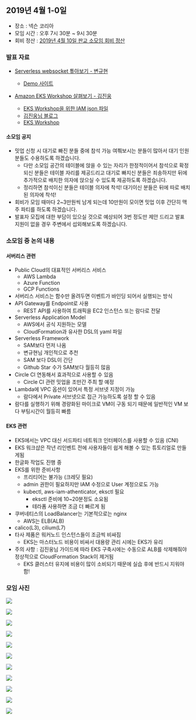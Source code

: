 ## 2019년 4월 1-0일
- 장소 : 넥슨 코리아
- 모임 시간 : 오후 7시 30분 ~ 9시 30분
- 회비 정산 : [2019년 4월 10일 판교 소모임 회비 정산](https://drive.google.com/file/d/1z_Blw_gv7s3GkFGjSeQqs7frXqsbrLmM/view?usp=sharing)

### 발표 자료
- [Serverless websocket 톺아보기 - 변규현](https://docs.google.com/presentation/d/1esn-lj-zBA1QO7F9kX_o9CSMusjIXKwl7XW1xQWe1y4/edit?usp=sharing)
    - [Demo 사이트](http://bit.ly/ws-sls-demo)

- [Amazon EKS Workshop 살펴보기 - 김진웅](../attachments/eksworkshop_190410.pdf)
    - [EKS Workshop을 위한 IAM json 파일](../attachments/iam_for_eksworkshop.json)
    - [김진웅님 블로그](https://ddii.dev/kubernetes/eksworkshop/)
    - [EKS Workshop](https://eksworkshop.com/?fbclid=IwAR1vSmDfzYqUzFrVV3LGiEtwBETgV-G9vxOYqu0fKnZwmVLNFACEiSLkdEw)

#### 소모임 공지
- 밋업 신청 시 대기로 빠진 분들 중에 참석 가능 여쭤보시는 분들이 많아서 대기 인원분들도 수용하도록 하겠습니다.
    - 다만 소모임 공간의 테이블에 앉을 수 있는 자리가 한정적이어서 참석으로 확정 되신 분들은 테이블 자리를 제공드리고 대기로 빠지신 분들은 죄송하지만 뒤에 추가적으로 배치한 의자에 앉으실 수 있도록 제공하도록 하겠습니다.
    - 정리하면 참석이신 분들은 테이블 의자에 착석! 대기이신 분들은 뒤에 따로 배치된 의자에 착석! 
- 회비가 모임 때마다 2~3만원씩 남게 되는데 10만원이 모이면 밋업 이후 간단히 맥주 파티를 하도록 하겠습니다.
- 발표자 모집에 대한 부담이 있으실 것으로 예상되어 3번 정도만 제안 드리고 발표 지원이 없을 경우 주변에서 섭외해보도록 하겠습니다.

### 소모임 중 논의 내용
#### 서버리스 관련
- Public Cloud의 대표적인 서버리스 서비스
    - AWS Lambda
    - Azure Function
    - GCP Functions
- 서버리스 서비스는 함수만 올려두면 이벤트가 바인딩 되어서 실행되는 방식
- API Gateway를 Endpoint로 사용
    - REST API를 사용하여 트래픽을 EC2 인스턴스 또는 람다로 전달
- Serverless Application Model
    - AWS에서 공식 지원하는 모델
    - CloudFormation과 유사한 DSL의 yaml 파일
- Serverless Framework
    - SAM보다 먼저 나옴
    - 변규현님 개인적으로 추천
    - SAM 보다 DSL이 간단
    - Github Star 수가 SAM보다 월등히 많음
- Circle CI 연동해서 효과적으로 사용할 수 있음
    - Circle CI 관련 밋업을 조만간 주최 할 예정
- Lambda에 VPC 옵션이 있어서 특정 서브넷 지정이 가능
    - 람다에서 Private 서브넷으로 접근 가능하도록 설정 할 수 있음
- 람다를 실행하기 위해 경량화된 마이크로 VM이 구동 되기 때문에 일반적인 VM 보다 부팅시간이 월등히 빠름

#### EKS 관련
- EKS에서는 VPC 대신 서드파티 네트워크 인터페이스를 사용할 수 있음 (CNI)
- EKS 워크샵은 작년 리인벤트 전에 사용자들이 쉽게 해볼 수 있는 튜토리얼로 만들게됨
- 한글화 작업도 진행 중
- EKS를 위한 준비사항
    - 프리티어는 불가능 (크레딧 필요)
    - admin 권한이 필요하지만 IAM 수정으로 User 계정으로도 가능
    - kubectl, aws-iam-athenticator, eksctl 필요
        - eksctl 준비에 10~20분정도 소요됨
        - 테라폼 사용하면 조금 더 빠르게 됨
- 쿠버네티스의 LoadBalancer는 기본적으로는 nginx
    - AWS는 ELB(ALB)
- calico(L3), cilium(L7)
- 타사 제품은 워커노드 인스턴스들이 조금씩 비싸짐
    - EKS는 마스터노드 비용이 비싸서 대용량 관리 시에는 EKS가 유리
- 주의 사항 : 김진웅님 가이드에 따라 EKS 구축시에는 수동으로 ALB를 삭제해줘야 정상적으로 CloudFormation Stack이 제거됨
    - EKS 클러스터 유지에 비용이 많이 소비되기 때문에 실습 후에 반드시 지워야함!

### 모임 사진
![](../images/IMG_4066.JPG)

![](../images/IMG_4067.JPG)

![](../images/IMG_4068.JPG)

![](../images/IMG_4069.JPG)

![](../images/IMG_4070.JPG)

![](../images/IMG_4071.JPG)

![](../images/IMG_4072.JPG)

![](../images/IMG_4073.JPG)

![](../images/IMG_4074.JPG)

![](../images/IMG_4075.JPG)

![](../images/IMG_4076.JPG)
